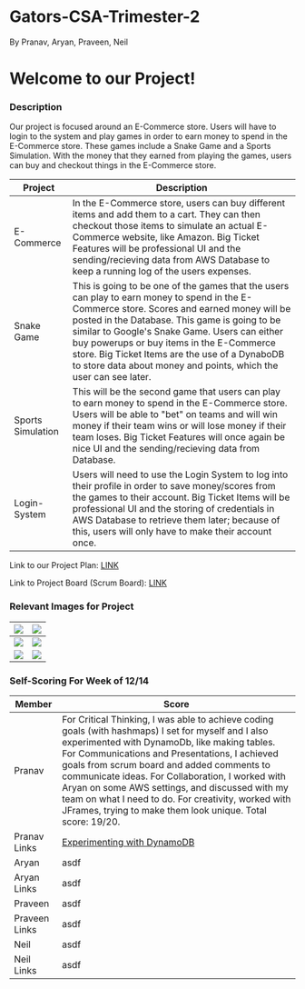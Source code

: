 # Gators-CSA-Trimester-2
By Pranav, Aryan, Praveen, Neil
# Welcome to our Project!

### Description

Our project is focused around an E-Commerce store. Users will have to login to the system and play games in order to earn money to spend in the E-Commerce store. These games include a Snake Game and a Sports Simulation. With the money that they earned from playing the games, users can buy and checkout things in the E-Commerce store. 

| Project | Description |
| --- | --- |
| E-Commerce | In the E-Commerce store, users can buy different items and add them to a cart. They can then checkout those items to simulate an actual E-Commerce website, like Amazon. Big Ticket Features will be professional UI and the sending/recieving data from AWS Database to keep a running log of the users expenses. |
| Snake Game | This is going to be one of the games that the users can play to earn money to spend in the E-Commerce store. Scores and earned money will be posted in the Database. This game is going to be similar to Google's Snake Game. Users can either buy powerups or buy items in the E-Commerce store. Big Ticket Items are the use of a DynaboDB to store data about money and points, which the user can see later. |
| Sports Simulation | This will be the second game that users can play to earn money to spend in the E-Commerce store. Users will be able to "bet" on teams and will win money if their team wins or will lose money if their team loses. Big Ticket Features will once again be nice UI and the sending/recieving data from Database. |
| Login-System | Users will need to use the Login System to log into their profile in order to save money/scores from the games to their account. Big Ticket Items will be professional UI and the storing of credentials in AWS Database to retrieve them later; because of this, users will only have to make their account once. |


Link to our Project Plan: [LINK](https://docs.google.com/document/d/13kGw1NK0cC8eVTMHhqx2FforypQqX0jvQrwkl_mz6lw/edit?usp=sharing)

Link to Project Board (Scrum Board): [LINK](https://github.com/aryan114/Gators-CSA-Trimester-2/projects/1)

### Relevant Images for Project
|![](https://github.com/aryan114/Gators-CSA-Trimester-2/blob/02621feaa67d6dacca07f2c818cd7508ea37065c/Images/LoginDB.JPG) |![](https://github.com/aryan114/Gators-CSA-Trimester-2/blob/02621feaa67d6dacca07f2c818cd7508ea37065c/Images/Login%20MVC.JPG) |
| --- | --- |
|![](https://github.com/aryan114/Gators-CSA-Trimester-2/blob/02621feaa67d6dacca07f2c818cd7508ea37065c/Images/sportsdb.JPG) |![](https://github.com/aryan114/Gators-CSA-Trimester-2/blob/02621feaa67d6dacca07f2c818cd7508ea37065c/Images/sportsmvc.JPG) |
|![](https://github.com/aryan114/Gators-CSA-Trimester-2/blob/02621feaa67d6dacca07f2c818cd7508ea37065c/Images/snakedb.JPG) |![](https://github.com/aryan114/Gators-CSA-Trimester-2/blob/02621feaa67d6dacca07f2c818cd7508ea37065c/Images/EDB.JPG) |



### Self-Scoring For Week of 12/14

| Member | Score |
| --- | --- |
| Pranav | For Critical Thinking, I was able to achieve coding goals (with hashmaps) I set for myself and I also experimented with DynamoDb, like making tables. For Communications and Presentations, I achieved goals from scrum board and added comments to communicate ideas. For Collaboration, I worked with Aryan on some AWS settings, and discussed with my team on what I need to do. For creativity, worked with JFrames, trying to make them look unique. Total score: 19/20.  |
| Pranav Links | [Experimenting with DynamoDB](https://github.com/aryan114/Gators-CSA-Trimester-2/blob/d0a8258e0d7ab99feb4e2267d316e89d8d0357dd/src/Images/DynamoDB%20Table.JPG)| [Working with JFrames](https://github.com/aryan114/Gators-CSA-Trimester-2/blob/d0a8258e0d7ab99feb4e2267d316e89d8d0357dd/src/LoginSystem/Login.java#L134)| [Finishing Set Goals](https://github.com/aryan114/Gators-CSA-Trimester-2/projects/1)| [Singleton Classes Experimentation](https://github.com/aryan114/Gators-CSA-Trimester-2/blob/d0a8258e0d7ab99feb4e2267d316e89d8d0357dd/src/LoginSystem/CredentialStore.java#L18)| |
| Aryan | asdf |
| Aryan Links | asdf |
| Praveen | asdf |
| Praveen Links | asdf |
| Neil | asdf |
| Neil Links | asdf |
